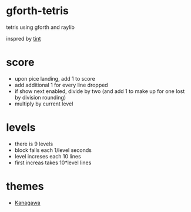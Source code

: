 # gforth-tetris
tetris using gforth and raylib

inspred by [tint](https://github.com/DavidGriffith/tint.git)

# score
- upon pice landing, add 1 to score
- add additional 1 for every line dropped
- if show next enabled, divide by two (and add 1 to make up for one lost by
        division rounding)
- multiply by current level

# levels
- there is 9 levels
- block falls each 1/level seconds
- level increses each 10 lines
- first increas takes 10*level lines

# themes
- [Kanagawa](https://github.com/rebelot/kanagawa.nvim)
